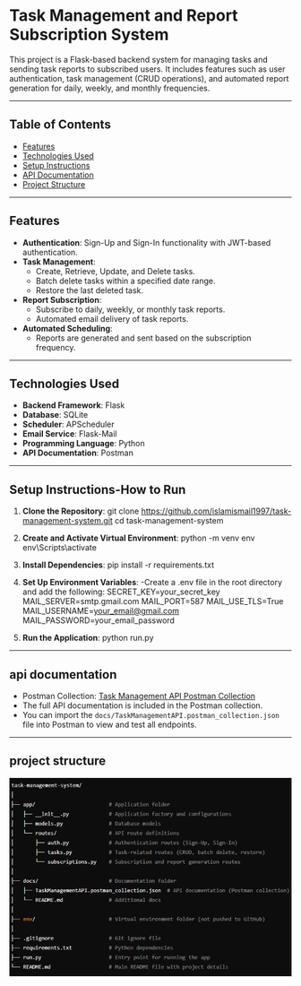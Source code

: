 
# Task Management and Report Subscription System

This project is a Flask-based backend system for managing tasks and sending task reports to subscribed users. It includes features such as user authentication, task management (CRUD operations), and automated report generation for daily, weekly, and monthly frequencies.
____________________________________________________________________________________________________________________


## Table of Contents
- [Features](#features)
- [Technologies Used](#technologies-used)
- [Setup Instructions](#setup-instructions-How-to-Run)
- [API Documentation](#api-documentation)
- [Project Structure](#project-structure)
____________________________________________________________________________________________________________________


## Features
- **Authentication**: Sign-Up and Sign-In functionality with JWT-based authentication.
- **Task Management**:
  - Create, Retrieve, Update, and Delete tasks.
  - Batch delete tasks within a specified date range.
  - Restore the last deleted task.
- **Report Subscription**:
  - Subscribe to daily, weekly, or monthly task reports.
  - Automated email delivery of task reports.
- **Automated Scheduling**:
  - Reports are generated and sent based on the subscription frequency.

____________________________________________________________________________________________________________________


## Technologies Used
- **Backend Framework**: Flask
- **Database**: SQLite
- **Scheduler**: APScheduler
- **Email Service**: Flask-Mail
- **Programming Language**: Python
- **API Documentation**: Postman

____________________________________________________________________________________________________________________


## Setup Instructions-How to Run
1. **Clone the Repository**:
     git clone https://github.com/islamismail1997/task-management-system.git
         cd task-management-system
         
2. **Create and Activate Virtual Environment**:
        python -m venv env
            env\Scripts\activate

3. **Install Dependencies**:
        pip install -r requirements.txt

4. **Set Up Environment Variables**:
    -Create a .env file in the root directory and add the following:
        SECRET_KEY=your_secret_key
        MAIL_SERVER=smtp.gmail.com
        MAIL_PORT=587
        MAIL_USE_TLS=True
        MAIL_USERNAME=your_email@gmail.com
        MAIL_PASSWORD=your_email_password

5. **Run the Application**:
        python run.py
____________________________________________________________________________________________________________________


## api documentation
  - Postman Collection: [Task Management API Postman Collection](docs/TaskManagementAPI.postman_collection.json)
  - The full API documentation is included in the Postman collection.
  - You can import the `docs/TaskManagementAPI.postman_collection.json` file into Postman to view and test all      endpoints.

____________________________________________________________________________________________________________________



## project structure

![alt text](<Project Structurepng.png>)

